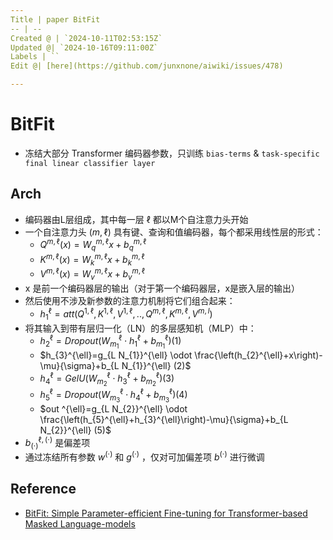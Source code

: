 ```yaml
---
Title | paper BitFit
-- | --
Created @ | `2024-10-11T02:53:15Z`
Updated @| `2024-10-16T09:11:00Z`
Labels | ``
Edit @| [here](https://github.com/junxnone/aiwiki/issues/478)

---
```

# BitFit
- 冻结大部分 Transformer 编码器参数，只训练 `bias-terms` & `task-specific final linear classifier layer`



## Arch
- 编码器由L层组成，其中每一层 ℓ 都以M个自注意力头开始
- 一个自注意力头 $(m, \ell)$ 具有键、查询和值编码器，每个都采用线性层的形式：
  - $Q^{m, \ell}(x)=W_{q}^{m, \ell} x + b_{q}^{m, \ell}$
  - $K^{m, \ell}(x)=W_{k}^{m, \ell} x + b_{k}^{m, \ell}$
  - $V^{m, \ell}(x)=W_{v}^{m, \ell} x + b_{v}^{m, \ell}$
- x 是前一个编码器层的输出（对于第一个编码器层，x是嵌入层的输出）
- 然后使用不涉及新参数的注意力机制将它们组合起来：
  - $h_{1}^{\ell}=att\left(Q^{1, \ell}, K^{1, \ell}, V^{1, \ell},.., Q^{m, \ell}, K^{m, \ell}, V^{m, l}\right)$
- 将其输入到带有层归一化（LN）的多层感知机（MLP）中：
  - $h_{2}^{\ell}=Dropout\left(W_{m_{1}}^{\ell} \cdot h_{1}^{\ell}+b_{m_{1}}^{\ell}\right) (1)$
  - $h_{3}^{\ell}=g_{L N_{1}}^{\ell} \odot \frac{\left(h_{2}^{\ell}+x\right)-\mu}{\sigma}+b_{L N_{1}}^{\ell} (2)$
  - $h_{4}^{\ell}=GelU\left(W_{m_{2}}^{\ell} \cdot h_{3}^{\ell}+b_{m_{2}}^{\ell}\right) (3)$
  - $h_{5}^{\ell}=Dropout\left(W_{m_{3}}^{\ell} \cdot h_{4}^{\ell}+b_{m_{3}}^{\ell}\right) (4)$
  - $out ^{\ell}=g_{L N_{2}}^{\ell} \odot \frac{\left(h_{5}^{\ell}+h_{3}^{\ell}\right)-\mu}{\sigma}+b_{L N_{2}}^{\ell} (5)$
- $b_{(\cdot)}^{\ell,(\cdot)}$ 是偏差项
- 通过冻结所有参数 $w^{(\cdot)}$ 和 $g^{(\cdot)}$ ，仅对可加偏差项 $b^{(\cdot)}$ 进行微调


## Reference

- [BitFit: Simple Parameter-efficient Fine-tuning for Transformer-based Masked Language-models](https://arxiv.org/abs/2106.10199)
